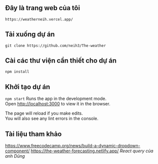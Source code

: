 ## Đây là trang web của tôi

`https://weatherneih.vercel.app/`

## Tải xuống dự án

`git clone https://github.com/neih3/The-weather`

## Cài các thư viện cần thiết cho dự án

`npm install`

## Khởi tạo dự án

`npm start`
Runs the app in the development mode.\
Open [http://localhost:3000](http://localhost:3000) to view it in the browser.

The page will reload if you make edits.\
You will also see any lint errors in the console.

## Tài liệu tham khảo

https://www.freecodecamp.org/news/build-a-dynamic-dropdown-component/
https://the-weather-forecasting.netlify.app/
_React query của anh Dũng_
